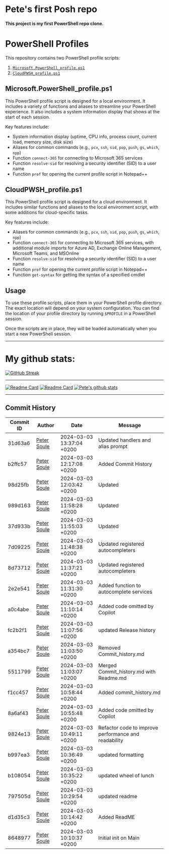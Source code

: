 # Pete's first Posh repo
#### This project is my first PowerShell repo clone.

# PowerShell Profiles

This repository contains two PowerShell profile scripts:

1. [`Microsoft.PowerShell_profile.ps1`](command:_github.copilot.openRelativePath?%5B%22Microsoft.PowerShell_profile.ps1%22%5D "Microsoft.PowerShell_profile.ps1")
2. [`CloudPWSH_profile.ps1`](command:_github.copilot.openRelativePath?%5B%22CloudPWSH_profile.ps1%22%5D "CloudPWSH_profile.ps1")

## Microsoft.PowerShell_profile.ps1

This PowerShell profile script is designed for a local environment. It includes a variety of functions and aliases to streamline your PowerShell experience. It also includes a system information display that shows at the start of each session.

Key features include:

- System information display (uptime, CPU info, process count, current load, memory size, disk size)
- Aliases for common commands (e.g., `pcx`, `ssh`, `sid`, `pop`, `push`, `gs`, `which`, `npp`)
- Function `connect-365` for connecting to Microsoft 365 services
- Function `resolve-sid` for resolving a security identifier (SID) to a user name
- Function `prof` for opening the current profile script in Notepad++

## CloudPWSH_profile.ps1

This PowerShell profile script is designed for a cloud environment. It includes similar functions and aliases to the local environment script, with some additions for cloud-specific tasks.

Key features include:

- Aliases for common commands (e.g., `pcx`, `ssh`, `sid`, `pop`, `push`, `gs`, `which`, `npp`)
- Function `connect-365` for connecting to Microsoft 365 services, with additional module imports for Azure AD, Exchange Online Management, Microsoft Teams, and MSOnline
- Function `resolve-sid` for resolving a security identifier (SID) to a user name
- Function `prof` for opening the current profile script in Notepad++
- Function `get-syntax` for getting the syntax of a specified cmdlet

## Usage

To use these profile scripts, place them in your PowerShell profile directory. The exact location will depend on your system configuration. You can find the location of your profile directory by running `$PROFILE` in a PowerShell session.


Once the scripts are in place, they will be loaded automatically when you start a new PowerShell session.

-----

# My github stats:
[![GitHub Streak](https://streak-stats.demolab.com/?user=bigpete-za)](https://git.io/streak-stats)

---

[![Readme Card](https://github-readme-stats.vercel.app/api/pin/?username=petersoule-viadex&repo=posh-prof&theme=chartreuse-dark)](https://github.com/petersoule-viadex)
[![Readme Card](https://github-readme-stats.vercel.app/api/pin/?username=bigpete-za&repo=posh-prof&theme=chartreuse-dark)](https://github.com/bigpete-za/posh-prof)
[![Pete's github stats](https://github-readme-stats.vercel.app/api?username=petersoule-viadex&show_icons=true&count_private=true&theme=chartreuse-dark)](https://github.com/petersoule-viadex)

---

## Commit History

| Commit ID | Author | Date | Message |
|-----------|--------|------|---------|
|31d63a6 |[Peter Soule](mailto:Peter.Soule@viadex.com) |2024-03-03 13:37:04 +0200 | Updated handlers and alias prompt
|b2ffc57 |[Peter Soule](mailto:Peter.Soule@viadex.com) |2024-03-03 12:17:08 +0200 | Added Commit History
| 98d25fb   | [Peter Soule](mailto:Peter.Soule@viadex.com) | 2024-03-03 12:03:42 +0200 | Updated |
| 989d163   | [Peter Soule](mailto:Peter.Soule@viadex.com) | 2024-03-03 11:58:28 +0200 | Updated |
| 37d933b   | [Peter Soule](mailto:Peter.Soule@viadex.com) | 2024-03-03 11:55:03 +0200 | Updated |
| 7d09225   | [Peter Soule](mailto:Peter.Soule@viadex.com) | 2024-03-03 11:48:38 +0200 | Updated registered autocompleters |
| 8d73712   | [Peter Soule](mailto:Peter.Soule@viadex.com) | 2024-03-03 11:37:21 +0200 | Updated registered autocompleters |
| 2e2e541   | [Peter Soule](mailto:Peter.Soule@viadex.com) | 2024-03-03 11:31:30 +0200 | Added function to autocomplete services |
| a0c4abe   | [Peter Soule](mailto:Peter.Soule@viadex.com) | 2024-03-03 11:10:14 +0200 | Added code omitted by Copilot |
| fc2b2f1   | [Peter Soule](mailto:Peter.Soule@viadex.com) | 2024-03-03 11:07:56 +0200 | updated Release history |
| a354bc7   | [Peter Soule](mailto:Peter.Soule@viadex.com) | 2024-03-03 11:03:50 +0200 | Removed Commit_history.md |
| 5511799   | [Peter Soule](mailto:Peter.Soule@viadex.com) | 2024-03-03 11:03:07 +0200 | Merged Commit_history.md with Readme.md |
| f1cc457   | [Peter Soule](mailto:Peter.Soule@viadex.com) | 2024-03-03 10:58:44 +0200 | Added commit_history.md |
| 8a6af43   | [Peter Soule](mailto:Peter.Soule@viadex.com) | 2024-03-03 10:55:48 +0200 | Added code omitted by Copilot |
| 9824e13   | [Peter Soule](mailto:Peter.Soule@viadex.com) | 2024-03-03 10:49:11 +0200 | Refactor code to improve performance and readability |
| b997ea3   | [Peter Soule](mailto:Peter.Soule@viadex.com) | 2024-03-03 10:36:49 +0200 | updated formatting |
| b108054   | [Peter Soule](mailto:Peter.Soule@viadex.com) | 2024-03-03 10:35:22 +0200 | updated wheel of lunch |
| 797505d   | [Peter Soule](mailto:Peter.Soule@viadex.com) | 2024-03-03 10:29:54 +0200 | updated readme |
| d1d35c3   | [Peter Soule](mailto:Peter.Soule@viadex.com) | 2024-03-03 10:14:42 +0200 | Added ReadME |
| 8648977   | [Peter Soule](mailto:Peter.Soule@viadex.com) | 2024-03-03 10:10:37 +0200 | Initial init on Main |
